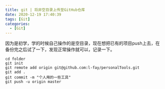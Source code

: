```yaml
---
title: git | 将非空目录上传至GitHub仓库
date: 2020-12-19 17:40:39
tags: [Git]
categories: 
  - [Git]
---
```


因为是初学，学的时候自己操作的是空目录，现在想把已有的项目push上去，在备份完之后试了一下，发现正常操作就可以，记录一下。

<!-- more -->

```
cd folder
git init
git remote add origin git@github.com:l-fay/personalTools.git
git add .
git commit -m "个人用的一些工具"
git push -u origin master
```
